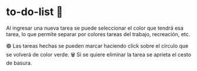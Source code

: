 # to-do-list 📝

Al ingresar una nueva tarea se puede seleccionar el color que tendrá esa tarea, lo que permite separar por colores tareas del trabajo, recreación, etc. 

🟢 Las tareas hechas se pueden marcar haciendo click sobre el círculo que se volverá de color  verde. 
🗑️ Si se  quiere eliminar la tarea se aprieta el cesto de basura.  
